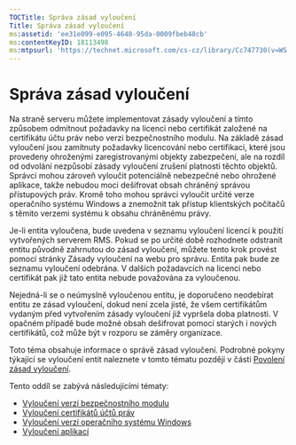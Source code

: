 ```yaml
---
TOCTitle: Správa zásad vyloučení
Title: Správa zásad vyloučení
ms:assetid: 'ee31e099-e095-4648-95da-0009fbeb48cb'
ms:contentKeyID: 18113498
ms:mtpsurl: 'https://technet.microsoft.com/cs-cz/library/Cc747730(v=WS.10)'
---
```


Správa zásad vyloučení
======================

Na straně serveru můžete implementovat zásady vyloučení a tímto způsobem odmítnout požadavky na licenci nebo certifikát založené na certifikátu účtu práv nebo verzi bezpečnostního modulu. Na základě zásad vyloučení jsou zamítnuty požadavky licencování nebo certifikaci, které jsou provedeny ohroženými zaregistrovanými objekty zabezpečení, ale na rozdíl od odvolání nezpůsobí zásady vyloučení zrušení platnosti těchto objektů. Správci mohou zároveň vyloučit potenciálně nebezpečné nebo ohrožené aplikace, takže nebudou moci dešifrovat obsah chráněný správou přístupových práv. Kromě toho mohou správci vyloučit určité verze operačního systému Windows a znemožnit tak přístup klientských počítačů s těmito verzemi systému k obsahu chráněnému právy.

Je-li entita vyloučena, bude uvedena v seznamu vyloučení licencí k použití vytvořených serverem RMS. Pokud se po určité době rozhodnete odstranit entitu původně zahrnutou do zásad vyloučení, můžete tento krok provést pomocí stránky Zásady vyloučení na webu pro správu. Entita pak bude ze seznamu vyloučení odebrána. V dalších požadavcích na licenci nebo certifikát pak již tato entita nebude považována za vyloučenou.

Nejedná-li se o neúmyslně vyloučenou entitu, je doporučeno neodebírat entitu ze zásad vyloučení, dokud není zcela jisté, že všem certifikátům vydaným před vytvořením zásady vyloučení již vypršela doba platnosti. V opačném případě bude možné obsah dešifrovat pomocí starých i nových certifikátů, což může být v rozporu se záměry organizace.

Toto téma obsahuje informace o správě zásad vyloučení. Podrobné pokyny týkající se vyloučení entit naleznete v tomto tématu později v části [Povolení zásad vyloučení](https://technet.microsoft.com/bbb1ce50-bc11-41cf-b75b-a6756141908f).

Tento oddíl se zabývá následujícími tématy:

-   [Vyloučení verzí bezpečnostního modulu](https://technet.microsoft.com/e287f026-aab2-43ab-93bc-48087da82f36)
-   [Vyloučení certifikátů účtů práv](https://technet.microsoft.com/cba5e901-942c-4d06-9865-e6c4648c95e6)
-   [Vyloučení verzí operačního systému Windows](https://technet.microsoft.com/8b8a184d-ac0e-4a43-822c-d2fae2faf484)
-   [Vyloučení aplikací](https://technet.microsoft.com/b68ae4b2-b9ba-44ae-90cb-c88df600ec86)
